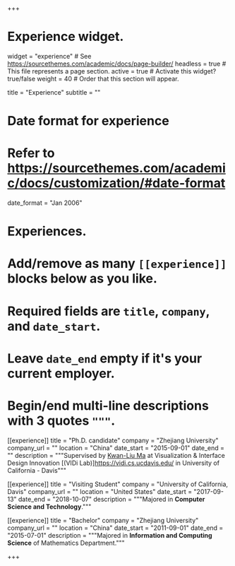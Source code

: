 +++
# Experience widget.
widget = "experience"  # See https://sourcethemes.com/academic/docs/page-builder/
headless = true  # This file represents a page section.
active = true  # Activate this widget? true/false
weight = 40  # Order that this section will appear.

title = "Experience"
subtitle = ""

# Date format for experience
#   Refer to https://sourcethemes.com/academic/docs/customization/#date-format
date_format = "Jan 2006"

# Experiences.
#   Add/remove as many `[[experience]]` blocks below as you like.
#   Required fields are `title`, `company`, and `date_start`.
#   Leave `date_end` empty if it's your current employer.
#   Begin/end multi-line descriptions with 3 quotes `"""`.
[[experience]]
  title = "Ph.D. candidate"
  company = "Zhejiang University"
  company_url = ""
  location = "China"
  date_start = "2015-09-01"
  date_end = ""
  description = """Supervised by [Kwan-Liu Ma](https://web.cs.ucdavis.edu/~ma/) at Visualization & Interface Design Innovation [(VIDi Lab)]https://vidi.cs.ucdavis.edu/ in University of California - Davis"""

[[experience]]
  title = "Visiting Student"
  company = "University of California, Davis"
  company_url = ""
  location = "United States"
  date_start = "2017-09-13"
  date_end = "2018-10-07"
  description = """Majored in **Computer Science and Technology**."""

[[experience]]
  title = "Bachelor"
  company = "Zhejiang University"
  company_url = ""
  location = "China"
  date_start = "2011-09-01"
  date_end = "2015-07-01"
  description = """Majored in **Information and Computing Science** of Mathematics Department."""

+++
